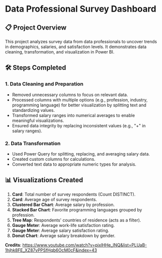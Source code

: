 # Data Professional Survey Dashboard  

## 📋 **Project Overview**  
This project analyzes survey data from data professionals to uncover trends in demographics, salaries, and satisfaction levels. It demonstrates data cleaning, transformation, and visualization in Power BI.  

## 🛠️ **Steps Completed**  

### 1. **Data Cleaning and Preparation**  
- Removed unnecessary columns to focus on relevant data.  
- Processed columns with multiple options (e.g., profession, industry, programming language) for better visualization by splitting text and standardizing values.  
- Transformed salary ranges into numerical averages to enable meaningful visualizations.  
- Ensured data integrity by replacing inconsistent values (e.g., "+" in salary ranges).  

### 2. **Data Transformation**  
- Used Power Query for splitting, replacing, and averaging salary data.  
- Created custom columns for calculations.  
- Converted text data to appropriate numeric types for analysis.  

## 📊 **Visualizations Created**  

1. **Card**: Total number of survey respondents (Count DISTINCT).  
2. **Card**: Average age of survey respondents.  
3. **Clustered Bar Chart**: Average salary by profession.  
4. **Stacked Bar Chart**: Favorite programming languages grouped by profession.  
5. **Tree Map**: Respondents' countries of residence (acts as a filter).  
6. **Gauge Meter**: Average work-life satisfaction rating.  
7. **Gauge Meter**: Average salary satisfaction rating.  
8. **Donut Chart**: Average salary breakdown by gender.  

**Credits**: https://www.youtube.com/watch?v=pixlHHe_lNQ&list=PLUaB-1hjhk8FE_XZ87vPPSfHqb6OcM0cF&index=43
